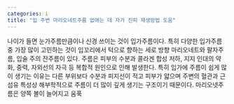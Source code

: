 ```yaml
---
categories: i
title: "입 주변 마리오네트주름 없애는 데 자가 진피 재생방법 도움"
---
```

나이가 들면 눈가주름만큼이나 신경 쓰이는 것이 입가주름이다. 특히 다양한 입가주름 중 가장 많이 고민하는 것이 입꼬리에서 턱으로 향하는 세로 방향 마리오네트와 팔자주름, 입술 주의 잔주름이 있다. 주름은 피부의 수분과 콜라겐 합성 저하, 지지 인대의 약화, 중력, 자외선의 자극 등 복합적 원인으로 인해 발생한다. 특히 입가에 주름이 쉽게 많이 생기는 이유는 다른 부위보다 수분과 피지선이 적고 피부가 얇으며 주변의 혈관과 근섬유 특성상 해부학적으로 주름이 더 많이 깊게 생기는 구조이기 때문이다. 마리오넷주름은 양쪽 볼이 늘어지고 움푹